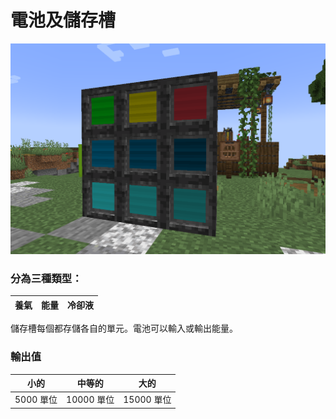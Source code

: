 # 電池及儲存槽

![](<../.gitbook/assets/image (212).png>)

### 分為三種類型：

|  養氣 |  能量 | 冷卻液 |
| :-: | :-: | :-: |

儲存槽每個都存儲各自的單元。電池可以輸入或輸出能量。

### 輸出值

|    小的   |    中等的   |    大的    |
| :-----: | :------: | :------: |
| 5000 單位 | 10000 單位 | 15000 單位 |
